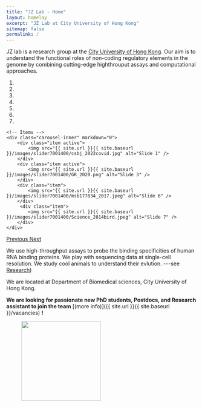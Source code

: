 ```yaml
---
title: "JZ Lab - Home"
layout: homelay
excerpt: "JZ Lab at City University of Hong Kong"
sitemap: false
permalink: /
---
```


JZ lab is a research group at the [City University of Hong Kong](https://www.cityu.edu.hk/). Our aim is to understand the functional roles of non-coding regulatory elements in the genome by combining cutting-edge highthrouput assays and computational approaches.


<div markdown="0" id="carousel" class="carousel slide" data-ride="carousel" data-interval="4000" data-pause="hover" >
    <!-- Menu -->
    <ol class="carousel-indicators">
        <li data-target="#carousel" data-slide-to="0" class="active"></li>
        <li data-target="#carousel" data-slide-to="1"></li>
        <li data-target="#carousel" data-slide-to="2"></li>
        <li data-target="#carousel" data-slide-to="3"></li>
        <li data-target="#carousel" data-slide-to="4"></li>
        <li data-target="#carousel" data-slide-to="5"></li>
        <li data-target="#carousel" data-slide-to="6"></li>
    </ol>

    <!-- Items -->
    <div class="carousel-inner" markdown="0">
        <div class="item active">
            <img src="{{ site.url }}{{ site.baseurl }}/images/slider7001400/csbj_2022covid.jpg" alt="Slide 1" />
        </div>
        <div class="item active">
            <img src="{{ site.url }}{{ site.baseurl }}/images/slider7001400/GR_2020.png" alt="Slide 3" />
        </div>
        <div class="item">
            <img src="{{ site.url }}{{ site.baseurl }}/images/slider7001400/msb177834_2017.jpeg" alt="Slide 6" />
        </div>     
         <div class="item">
            <img src="{{ site.url }}{{ site.baseurl }}/images/slider7001400/Science_2014bird.jpeg" alt="Slide 7" />
        </div>
    </div>
  <a class="left carousel-control" href="#carousel" role="button" data-slide="prev">
    <span class="glyphicon glyphicon-chevron-left" aria-hidden="true"></span>
    <span class="sr-only">Previous</span>
  </a>
  <a class="right carousel-control" href="#carousel" role="button" data-slide="next">
    <span class="glyphicon glyphicon-chevron-right" aria-hidden="true"></span>
    <span class="sr-only">Next</span>
  </a>
</div>



We use high-throughput assays to probe the binding specificities of human RNA binding proteins. 
We play with sequencing data at single-cell resolution.
We study cool animals to understand their evlution.
---see [Research](research))

We are located at Department of Biomedical sciences, City University of Hong Kong.

 **We are  looking for passionate new PhD students, Postdocs, and Research assistant to join the team** [(more info)]({{ site.url }}{{ site.baseurl }}/vacancies) **!**


<figure class="fourth">
  <img src="{{ site.url }}{{ site.baseurl }}/images/logopic/cityu_vertical_logo_rgb.jpeg" style="width: 210px">
</figure>
